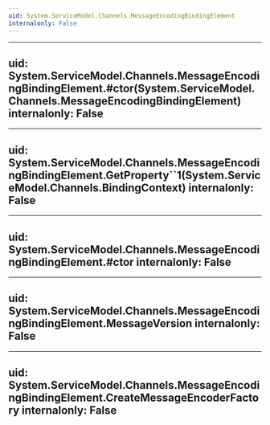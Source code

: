 ```yaml
---
uid: System.ServiceModel.Channels.MessageEncodingBindingElement
internalonly: False
---
```


---
uid: System.ServiceModel.Channels.MessageEncodingBindingElement.#ctor(System.ServiceModel.Channels.MessageEncodingBindingElement)
internalonly: False
---

---
uid: System.ServiceModel.Channels.MessageEncodingBindingElement.GetProperty``1(System.ServiceModel.Channels.BindingContext)
internalonly: False
---

---
uid: System.ServiceModel.Channels.MessageEncodingBindingElement.#ctor
internalonly: False
---

---
uid: System.ServiceModel.Channels.MessageEncodingBindingElement.MessageVersion
internalonly: False
---

---
uid: System.ServiceModel.Channels.MessageEncodingBindingElement.CreateMessageEncoderFactory
internalonly: False
---
